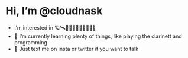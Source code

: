 # Hi, I’m @cloudnask

- I’m interested in 🪐🛰🎨🥼🎸🎹🧪📸🧠🐾🍃
- 🌱 I’m currently learning plenty of things, like playing the clarinett and programming 
- 💬 Just text me on insta or twitter if you want to talk 

<!---
cloudnask/cloudnask is a ✨ special ✨ repository because its `README.md` (this file) appears on your GitHub profile.
You can click the Preview link to take a look at your changes.
--->
